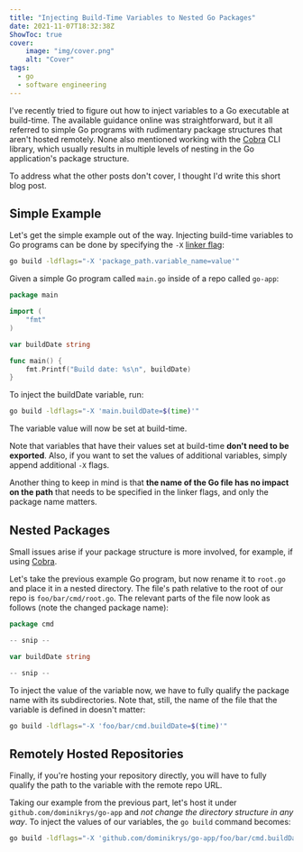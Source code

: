 ```yaml
---
title: "Injecting Build-Time Variables to Nested Go Packages"
date: 2021-11-07T18:32:38Z
ShowToc: true
cover:
    image: "img/cover.png"
    alt: "Cover"
tags:
  - go
  - software engineering
---
```


I've recently tried to figure out how to inject variables to a Go executable at build-time. The available guidance online was straightforward, but it all referred to simple Go programs with rudimentary package structures that aren't hosted remotely. None also mentioned working with the [Cobra](https://github.com/spf13/cobra) CLI library, which usually results in multiple levels of nesting in the Go application's package structure.

To address what the other posts don't cover, I thought I'd write this short blog post.

## Simple Example

Let's get the simple example out of the way. Injecting build-time variables to Go programs can be done by specifying the `-X` [linker flag](https://pkg.go.dev/cmd/link):

```bash
go build -ldflags="-X 'package_path.variable_name=value'"
```

Given a simple Go program called `main.go` inside of a repo called `go-app`:

```go
package main

import (
    "fmt"
)

var buildDate string

func main() {
    fmt.Printf("Build date: %s\n", buildDate)
}
```

To inject the buildDate variable, run:

```bash
go build -ldflags="-X 'main.buildDate=$(time)'"
```

The variable value will now be set at build-time.

Note that variables that have their values set at build-time **don't need to be exported**. Also, if you want to set the values of additional variables, simply append additional `-X` flags.

Another thing to keep in mind is that **the name of the Go file has no impact on the path** that needs to be specified in the linker flags, and only the package name matters.

## Nested Packages

Small issues arise if your package structure is more involved, for example, if using [Cobra](https://github.com/spf13/cobra).

Let's take the previous example Go program, but now rename it to `root.go` and place it in a nested directory. The file's path relative to the root of our repo is `foo/bar/cmd/root.go`. The relevant parts of the file now look as follows (note the changed package name):

```go
package cmd

-- snip --

var buildDate string

-- snip --
```

To inject the value of the variable now, we have to fully qualify the package name with its subdirectories. Note that, still, the name of the file that the variable is defined in doesn't matter:

```bash
go build -ldflags="-X 'foo/bar/cmd.buildDate=$(time)'"
```

## Remotely Hosted Repositories

Finally, if you're hosting your repository directly, you will have to fully qualify the path to the variable with the remote repo URL.

Taking our example from the previous part, let's host it under `github.com/dominikrys/go-app` and *not change the directory structure in any way*. To inject the values of our variables, the `go build` command becomes:

```bash
go build -ldflags="-X 'github.com/dominikrys/go-app/foo/bar/cmd.buildDate=$(time)'"
```
